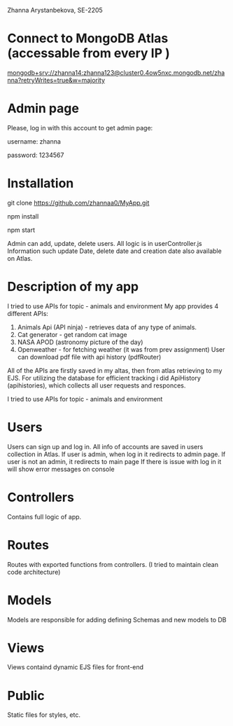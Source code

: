 Zhanna Arystanbekova, SE-2205

# Connect to MongoDB Atlas (accessable from every IP )
[mongodb+srv://zhanna14:zhanna123@cluster0.4ow5nxc.mongodb.net/zhanna?retryWrites=true&w=majority](url)

# Admin page
Please, log in with this account to get admin page:

username: zhanna

password: 1234567

# Installation
git clone https://github.com/zhannaa0/MyApp.git

npm install

npm start

Admin can add, update, delete users. All logic is in userController.js 
Information such update Date, delete date and creation date also available on Atlas.

# Description of my app
I tried to use APIs for topic - animals and environment
My app provides 4 different APIs:
1) Animals Api (API ninja) - retrieves data of any type of animals.
2) Cat generator - get random cat image
3) NASA APOD (astronomy picture of the day)
4) Openweather - for fetching weather (it was from prev assignment)
User can download pdf file with api history (pdfRouter)

All of the APIs are firstly saved in my altas, then from atlas retrieving to my EJS.
For utilizing the database for efficient tracking i did ApiHistory (apihistories), which collects all user requests and responces.

I tried to use APIs for topic - animals and environment


# Users
Users can sign up and log in. All info of accounts are saved in users collection in Atlas.
If user is admin, when log in it redirects to admin page.
If user is not an admin, it redirects to main page
If there is issue with log in it will show error messages on console


# Controllers
Contains full logic of app.

# Routes
Routes with exported functions from controllers. (I tried to maintain clean code architecture)

# Models
Models are responsible for adding defining Schemas and new models to DB

# Views
Views containd dynamic EJS files for front-end

# Public
Static files for styles, etc.





